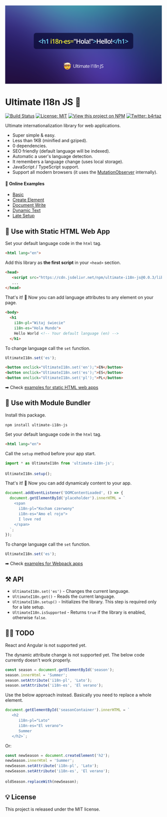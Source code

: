![Ultimate I18n JS](.github/cover.png)

# Ultimate I18n JS 🤯

[![Build Status](https://img.shields.io/endpoint.svg?url=https%3A%2F%2Factions-badge.atrox.dev%2Fb4rtaz%2Fultimate-i18n-js%2Fbadge%3Fref%3Dmain&style=flat)](https://actions-badge.atrox.dev/b4rtaz/ultimate-i18n-js/goto?ref=main) [![License: MIT](https://img.shields.io/github/license/mashape/apistatus.svg)](/LICENSE) [![View this project on NPM](https://img.shields.io/npm/v/ultimate-i18n-js.svg)](https://npmjs.org/package/ultimate-i18n-js) [![Twitter: b4rtaz](https://img.shields.io/twitter/follow/b4rtaz.svg?style=social)](https://twitter.com/b4rtaz)

Ultimate internationalization library for web applications. 

* Super simple & easy.
* Less than 1KB (minified and gziped).
* 0 dependencies.
* SEO friendly (default language will be indexed).
* Automatic a user's language detection.
* It remembers a language change (uses local storage).
* JavaScript / TypeScript support.
* Support all modern browsers (it uses the [MutationObserver](https://caniuse.com/mutationobserver) internally).

#### 🤩 Online Examples

* [Basic](https://b4rtaz.github.io/ultimate-i18n-js/examples/static-web-app/basic.html)
* [Create Element](https://b4rtaz.github.io/ultimate-i18n-js/examples/static-web-app/create-element.html)
* [Document Write](https://b4rtaz.github.io/ultimate-i18n-js/examples/static-web-app/document-write.html)
* [Dynamic Text](https://b4rtaz.github.io/ultimate-i18n-js/examples/static-web-app/dynamic-text.html)
* [Late Setup](https://b4rtaz.github.io/ultimate-i18n-js/examples/static-web-app/late-setup.html)

## 🚀 Use with Static HTML Web App

Set your default language code in the `html` tag.

```html
<html lang="en">
```

Add this library as **the first script** in your `<head>` section.

```html
<head>
   <script src="https://cdn.jsdelivr.net/npm/ultimate-i18n-js@0.0.3/lib/index.min.js"></script>
   ...
</head>
```

That's it! 🤯 Now you can add language attributes to any element on your page.

```html
<body>
  <h1
    i18n-pl="Witaj świecie"
    i18n-es="Hola Mundo">
    Hello World <!-- Your default language (en) -->
  </h1>
````

To change language call the `set` function.

```js
UltimateI18n.set('es');
```

```html
<button onclick="UltimateI18n.set('en');">EN</button>
<button onclick="UltimateI18n.set('es');">ES</button>
<button onclick="UltimateI18n.set('pl');">PL</button>
```

➡ Check [examples for static HTML web apps](examples/static-web-app)

## 🚀 Use with Module Bundler

Install this package.

`npm install ultimate-i18n-js`

Set your default language code in the `html` tag.

```html
<html lang="en">
```

Call the `setup` method before your app start.

```ts
import * as UltimateI18n from 'ultimate-i18n-js';

UltimateI18n.setup();
```

That's it! 🤯 Now you can add dynamicaly content to your app.

```ts
document.addEventListener('DOMContentLoaded', () => {
  document.getElementById('placeholder').innerHTML = `
    <span
      i18n-pl="Kocham czerwony"
      i18n-es="Amo el rojo">
      I love red
    </span>
  `;
});
```

To change language call the `set` function.

```js
UltimateI18n.set('es');
```

➡ Check [examples for Webpack apps](examples/webpack-app)

## ⚒ API

* `UltimateI18n.set('es')` - Changes the current language.
* `UltimateI18n.get()` - Reads the current language.
* `UltimateI18n.setup()` - Initializes the library. This step is required only for a late setup.
* `UltimateI18n.isSupported` - Returns `true` if the library is enabled, otherwise `false`.

## 👷‍♂️ TODO

React and Angular is not supported yet.

The dynamic attribute change is not supported yet. The below code currently doesn't work properly.

```js
const season = document.getElementById('season');
season.innerHtml = 'Summer';
season.setAttribute('i18n-pl', 'Lato');
season.setAttribute('i18n-es', 'El verano');
```

Use the below approach instead. Basically you need to replace a whole element.

```js
document.getElementById('seasonContainer').innerHTML = `
   <h2
      i18n-pl="Lato"
      i18n-es="El verano">
      Summer
   </h2>`;
```

Or:

```js
const newSeason = document.createElement('h2');
newSeason.innerHtml = 'Summer';
newSeason.setAttribute('i18n-pl', 'Lato');
newSeason.setAttribute('i18n-es', 'El verano');

oldSeason.replaceWith(newSeason);
```

## 💡 License

This project is released under the MIT license.
